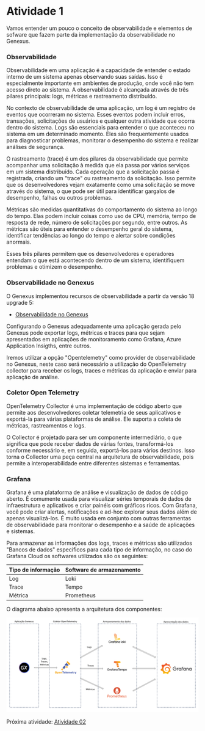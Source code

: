 # Atividade 1

Vamos entender um pouco o conceito de observabilidade e elementos de sofware que fazem parte da implementação da observabilidade no Genexus.

### Observabilidade

Observabilidade em uma aplicação é a capacidade de entender o estado interno de um sistema apenas observando suas saídas. Isso é especialmente importante em ambientes de produção, onde você não tem acesso direto ao sistema. A observabilidade é alcançada através de três pilares principais: logs, métricas e rastreamento distribuído.

No contexto de observabilidade de uma aplicação, um log é um registro de eventos que ocorreram no sistema. Esses eventos podem incluir erros, transações, solicitações de usuários e qualquer outra atividade que ocorra dentro do sistema. Logs são essenciais para entender o que aconteceu no sistema em um determinado momento. Eles são frequentemente usados para diagnosticar problemas, monitorar o desempenho do sistema e realizar análises de segurança.

O rastreamento (trace) é um dos pilares da observabilidade que permite acompanhar uma solicitação à medida que ela passa por vários serviços em um sistema distribuído. Cada operação que a solicitação passa é registrada, criando um "trace" ou rastreamento da solicitação. Isso permite que os desenvolvedores vejam exatamente como uma solicitação se move através do sistema, o que pode ser útil para identificar gargalos de desempenho, falhas ou outros problemas.

Métricas são medidas quantitativas do comportamento do sistema ao longo do tempo. Elas podem incluir coisas como uso de CPU, memória, tempo de resposta de rede, número de solicitações por segundo, entre outros. As métricas são úteis para entender o desempenho geral do sistema, identificar tendências ao longo do tempo e alertar sobre condições anormais.

Esses três pilares permitem que os desenvolvedores e operadores entendam o que está acontecendo dentro de um sistema, identifiquem problemas e otimizem o desempenho.

### Observabilidade no Genexus

O Genexus implementou recursos de observabilidade a partir da versão 18 upgrade 5:
- [Observabilidade no Genexus](https://wiki.genexus.com/commwiki/wiki?53773,Observability+in+GeneXus+Apps)

Configurando o Genexus adequadamente uma aplicação gerada pelo Genexus pode exportar logs, métricas e traces para que sejam apresentados em aplicações de monitoramento como Grafana, Azure Application Insigths, entre outros.

Iremos utilizar a opção "Opentelemetry" como provider de observabilidade no Genexus, neste caso será necessário a utilização do OpenTelemetry collector para receber os logs, traces e métricas da aplicação e enviar para aplicação de análise.

### Coletor Open Telemetry

OpenTelemetry Collector é uma implementação de código aberto que permite aos desenvolvedores coletar telemetria de seus aplicativos e exportá-la para várias plataformas de análise. Ele suporta a coleta de métricas, rastreamentos e logs.

O Collector é projetado para ser um componente intermediário, o que significa que pode receber dados de várias fontes, transformá-los conforme necessário e, em seguida, exportá-los para vários destinos. Isso torna o Collector uma peça central na arquitetura de observabilidade, pois permite a interoperabilidade entre diferentes sistemas e ferramentas.

### Grafana

Grafana é uma plataforma de análise e visualização de dados de código aberto. É comumente usada para visualizar séries temporais de dados de infraestrutura e aplicativos e criar painéis com gráficos ricos. Com Grafana, você pode criar alertas, notificações e ad-hoc explorar seus dados além de apenas visualizá-los. É muito usada em conjunto com outras ferramentas de observabilidade para monitorar o desempenho e a saúde de aplicações e sistemas.

Para armazenar as informações dos logs, traces e métricas são utilizados "Bancos de dados" específicos para cada tipo de informação, no caso do Grafana Cloud os softwares utilizados são os seguintes:

| Tipo de informação | Software de armazenamento |
| -------- | -------- |
| Log  | Loki  |
| Trace  | Tempo  |
| Métrica  | Prometheus  |

O diagrama abaixo apresenta a arquitetura dos componentes:

![diagrama dos componentes](images/gxopentelemetrydiagram.png)

Próxima atividade: [Atividade 02](docs/02-atividade.md)

